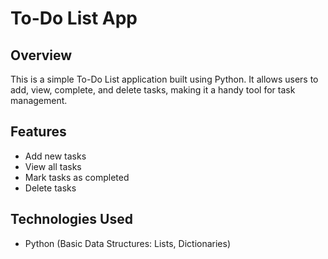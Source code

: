 # To-Do List App

##   Overview
This is a simple To-Do List application built using Python. It allows users to add, view, complete, and delete tasks, making it a handy tool for task management.

## Features
* Add new tasks
* View all tasks
* Mark tasks as completed
* Delete tasks
  
## Technologies Used 
* Python (Basic Data Structures: Lists, Dictionaries)
